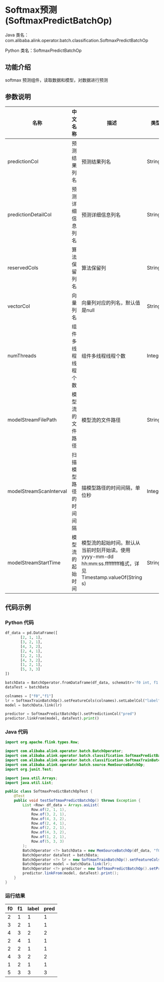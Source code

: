 # Softmax预测 (SoftmaxPredictBatchOp)
Java 类名：com.alibaba.alink.operator.batch.classification.SoftmaxPredictBatchOp

Python 类名：SoftmaxPredictBatchOp


## 功能介绍
softmax 预测组件，读取数据和模型，对数据进行预测

## 参数说明

| 名称 | 中文名称 | 描述 | 类型 | 是否必须？ | 默认值 |
| --- | --- | --- | --- | --- | --- |
| predictionCol | 预测结果列名 | 预测结果列名 | String | ✓ |  |
| predictionDetailCol | 预测详细信息列名 | 预测详细信息列名 | String |  |  |
| reservedCols | 算法保留列名 | 算法保留列 | String[] |  | null |
| vectorCol | 向量列名 | 向量列对应的列名，默认值是null | String |  | null |
| numThreads | 组件多线程线程个数 | 组件多线程线程个数 | Integer |  | 1 |
| modelStreamFilePath | 模型流的文件路径 | 模型流的文件路径 | String |  | null |
| modelStreamScanInterval | 扫描模型路径的时间间隔 | 描模型路径的时间间隔，单位秒 | Integer |  | 10 |
| modelStreamStartTime | 模型流的起始时间 | 模型流的起始时间。默认从当前时刻开始读。使用yyyy-mm-dd hh:mm:ss.fffffffff格式，详见Timestamp.valueOf(String s) | String |  | null |



## 代码示例 
### Python 代码
```python
df_data = pd.DataFrame([
       [2, 1, 1],
       [3, 2, 1],
       [4, 3, 2],
       [2, 4, 1],
       [2, 2, 1],
       [4, 3, 2],
       [1, 2, 1],
       [5, 3, 3]
])

batchData = BatchOperator.fromDataframe(df_data, schemaStr='f0 int, f1 int, label int')
dataTest = batchData

colnames = ["f0","f1"]
lr = SoftmaxTrainBatchOp().setFeatureCols(colnames).setLabelCol("label")
model = batchData.link(lr)

predictor = SoftmaxPredictBatchOp().setPredictionCol("pred")
predictor.linkFrom(model, dataTest).print()
```
### Java 代码
```java
import org.apache.flink.types.Row;

import com.alibaba.alink.operator.batch.BatchOperator;
import com.alibaba.alink.operator.batch.classification.SoftmaxPredictBatchOp;
import com.alibaba.alink.operator.batch.classification.SoftmaxTrainBatchOp;
import com.alibaba.alink.operator.batch.source.MemSourceBatchOp;
import org.junit.Test;

import java.util.Arrays;
import java.util.List;

public class SoftmaxPredictBatchOpTest {
	@Test
	public void testSoftmaxPredictBatchOp() throws Exception {
		List <Row> df_data = Arrays.asList(
			Row.of(2, 1, 1),
			Row.of(3, 2, 1),
			Row.of(4, 3, 2),
			Row.of(2, 4, 1),
			Row.of(2, 2, 1),
			Row.of(4, 3, 2),
			Row.of(1, 2, 1),
			Row.of(5, 3, 3)
		);
		BatchOperator <?> batchData = new MemSourceBatchOp(df_data, "f0 int, f1 int, label int");
		BatchOperator dataTest = batchData;
		BatchOperator <?> lr = new SoftmaxTrainBatchOp().setFeatureCols("f0", "f1").setLabelCol("label");
		BatchOperator model = batchData.link(lr);
		BatchOperator <?> predictor = new SoftmaxPredictBatchOp().setPredictionCol("pred");
		predictor.linkFrom(model, dataTest).print();
	}
}
```
### 运行结果
f0 | f1 | label | pred 
---|----|-------|-----
2|1|1|1
3|2|1|1
4|3|2|2
2|4|1|1
2|2|1|1
4|3|2|2
1|2|1|1
5|3|3|3



